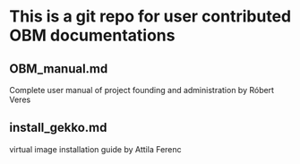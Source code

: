 # This is a git repo for user contributed OBM documentations

## OBM_manual.md
Complete user manual of project founding and administration by Róbert Veres

## install_gekko.md
virtual image installation guide by Attila Ferenc
